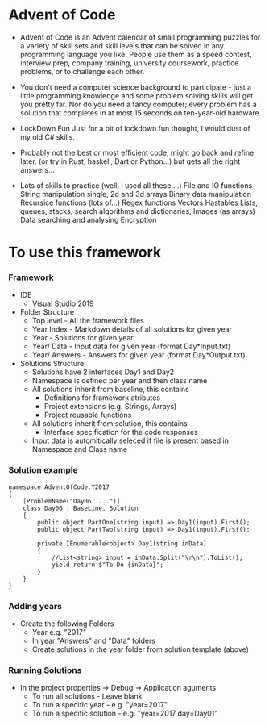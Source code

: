 # Advent of Code

* Advent of Code is an Advent calendar of small programming puzzles for a variety of skill sets and skill levels that can be solved in any programming language you like. People use them as a speed contest, interview prep, company training, university coursework, practice problems, or to challenge each other.

* You don't need a computer science background to participate - just a little programming knowledge and some problem solving skills will get you pretty far. Nor do you need a fancy computer; every problem has a solution that completes in at most 15 seconds on ten-year-old hardware.

* LockDown Fun Just for a bit of lockdown fun thought, I would dust of my old C# skills.

* Probably not the best or most efficient code, might go back and refine later, (or try in Rust, haskell, Dart or Python...) but gets all the right answers...

* Lots of skills to practice (well, I used all these....) File and IO functions String manipulation single, 2d and 3d arrays Binary data manipulation Recursice functions (lots of...) Regex functions Vectors Hastables Lists, queues, stacks, search algorithms and dictionaries, Images (as arrays) Data searching and analysing Encryption

# To use this framework
### Framework
* IDE
    * Visual Studio 2019
* Folder Structure
    * Top level - All the framework files
    * Year Index - Markdown details of all solutions for given year
    * Year - Solutions for given year
    * Year/ Data - Input data for given year (format Day*Input.txt)
    * Year/ Answers - Answers for given year (format Day*Output.txt)
* Solutions Structure
    * Solutions have 2 interfaces Day1 and Day2
    * Namespace is defined per year and then class name
    * All solutions inherit from baseline, this contains
        * Definitions for framework atributes
        * Project extensions (e.g. Strings, Arrays)
        * Project reusable functions
    * All solutions inherit from solution, this contains
        * Interface specification for the code responses
    * Input data is automitically seleced if file is present based in Namespace and Class name
   
### Solution example
```
namespace AdventOfCode.Y2017
{
    [ProblemName("Day06: ...")]
    class Day06 : BaseLine, Solution
    {
        public object PartOne(string input) => Day1(input).First();
        public object PartTwo(string input) => Day1(input).First();
        
        private IEnumerable<object> Day1(string inData)
        {
            //List<string> input = inData.Split("\r\n").ToList();
            yield return $"To Do {inData}";
        }
    }
}
```
### Adding years
* Create the following Folders
    * Year e.g. "2017"
    * In year "Answers" and "Data" folders
    * Create solutions in the year folder from solution template (above)

### Running Solutions
* In the project properties -> Debug -> Application aguments 
    * To run all solutions - Leave blank
    * To run a specific year - e.g. "year=2017"
    * To run a specific solution - e.g. "year=2017 day=Day01"